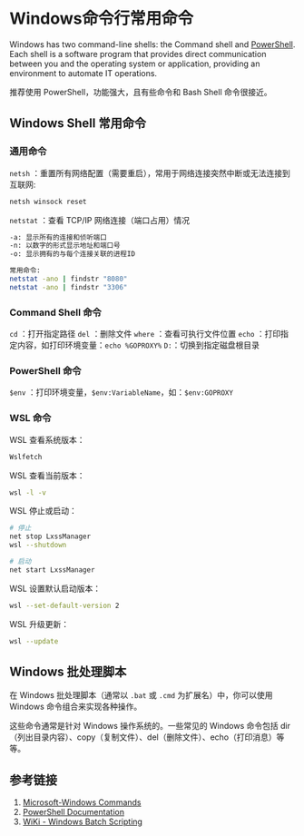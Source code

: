 # Windows命令行常用命令

Windows has two command-line shells: the Command shell and [PowerShell](https://learn.microsoft.com/en-us/powershell/scripting/overview). Each shell is a software program that provides direct communication between you and the operating system or application, providing an environment to automate IT operations.

推荐使用 PowerShell，功能强大，且有些命令和 Bash Shell 命令很接近。

## Windows Shell 常用命令

### 通用命令

`netsh` ：重置所有网络配置（需要重启），常用于网络连接突然中断或无法连接到互联网:
```bash
netsh winsock reset
```

`netstat` ：查看 TCP/IP 网络连接（端口占用）情况
```bash
-a: 显示所有的连接和侦听端口
-n: 以数字的形式显示地址和端口号
-o: 显示拥有的与每个连接关联的进程ID

常用命令:
netstat -ano | findstr "8080"
netstat -ano | findstr "3306"
```

### Command Shell 命令

`cd` ：打开指定路径
`del` ：删除文件
`where` ：查看可执行文件位置
`echo` ：打印指定内容，如打印环境变量：`echo %GOPROXY%`
`D:`：切换到指定磁盘根目录

### PowerShell 命令

`$env` ：打印环境变量，`$env:VariableName`，如：`$env:GOPROXY`

### WSL 命令

WSL 查看系统版本：
```bash
Wslfetch
```

WSL 查看当前版本：
```bash
wsl -l -v
```

WSL 停止或启动：
```bash
# 停止
net stop LxssManager
wsl --shutdown

# 启动
net start LxssManager
```

WSL 设置默认启动版本：
```bash
wsl --set-default-version 2
```

WSL 升级更新：
```bash
wsl --update
```

## Windows 批处理脚本

在 Windows 批处理脚本（通常以 `.bat` 或 `.cmd` 为扩展名）中，你可以使用 Windows 命令组合来实现各种操作。

这些命令通常是针对 Windows 操作系统的。一些常见的 Windows 命令包括 dir（列出目录内容）、copy（复制文件）、del（删除文件）、echo（打印消息）等等。

## 参考链接

1. [Microsoft-Windows Commands](https://learn.microsoft.com/en-us/windows-server/administration/windows-commands/windows-commands)
2. [PowerShell Documentation](https://learn.microsoft.com/en-us/powershell/)
3. [WiKi - Windows Batch Scripting](https://en.wikibooks.org/wiki/Windows_Batch_Scripting)